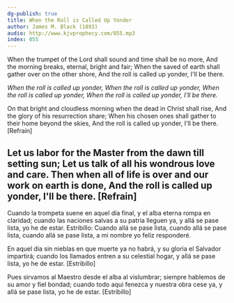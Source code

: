 ```yaml
---
dg-publish: true
title: When the Roll is Called Up Yonder
author: James M. Black (1893)
audio: http://www.kjvprophecy.com/055.mp3
index: 055
---
```


When the trumpet of the Lord shall sound and time shall be no more,
And the morning breaks, eternal, bright and fair;
When the saved of earth shall gather over on the other shore,
And the roll is called up yonder, I'll be there.

*When the roll is called up yonder,
When the roll is called up yonder,
When the roll is called up yonder,
When the roll is called up yonder, I'll be there.*

On that bright and cloudless morning when the dead in Christ shall rise,
And the glory of his resurrection share;
When his chosen ones shall gather to their home beyond the skies,
And the roll is called up yonder, I'll be there. [Refrain]

Let us labor for the Master from the dawn till setting sun;
Let us talk of all his wondrous love and care.
Then when all of life is over and our work on earth is done,
And the roll is called up yonder, I'll be there. [Refrain]
---
Cuando la trompeta suene en aquel día final,
y el alba eterna rompa en claridad; cuando las naciones salvas
a su patria lleguen ya, y allá se pase lista, yo he de estar.
Estribillo:
Cuando allá se pase lista,
cuando allá se pase lista,
cuando allá se pase lista,
a mi nombre yo feliz responderé.

En aquel dia sin nieblas en que muerte ya no habrá,
y su gloria el Salvador impartirá; cuando los llamados entren
a su celestial hogar, y allá se pase lista, yo he de estar. [Estribillo]

Pues sirvamos al Maestro desde el alba al vislumbrar;
siempre hablemos de su amor y fiel bondad; cuando todo aqui fenezca
y nuestra obra cese ya, y allá se pase lista, yo he de estar. [Estribillo]